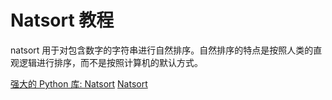 # Natsort 教程

<show-structure depth="3"/>

natsort 用于对包含数字的字符串进行自然排序。自然排序的特点是按照人类的直观逻辑进行排序，而不是按照计算机的默认方式。


<seealso>
<category ref="ref_docs">
    <a href="https://mp.weixin.qq.com/s/xl1J73saSyzGFrrbCT-Rqw">强大的 Python 库: Natsort</a>
</category>
<category ref="ref_github">
    <a href="https://github.com/SethMMorton/natsort">Natsort</a>
</category>
<category ref="ref_issues">
</category>
<category ref="ref_hf">
</category>
<category ref="ref_ms">
</category>
</seealso>


